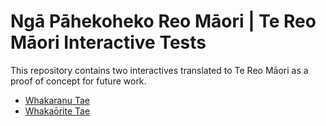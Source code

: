 # Ngā Pāhekoheko Reo Māori | Te Reo Māori Interactive Tests

This repository contains two interactives translated to Te Reo Māori as a proof of concept for future work.

- [Whakaranu Tae](https://uccser.github.io/cs-field-guide-mi-interactive-test/rgb-mixer/)
- [Whakaōrite Tae](https://uccser.github.io/cs-field-guide-mi-interactive-test/colour-matcher/)
